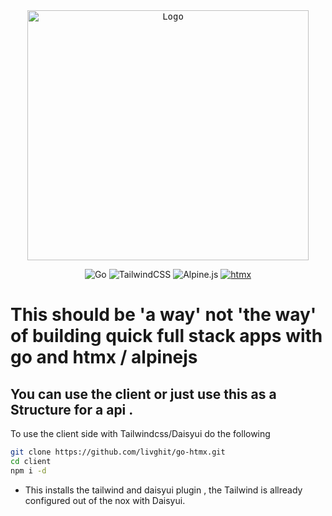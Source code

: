 <div align="center" >

<kbd>
<img src="https://cdn.dribbble.com/userupload/2624050/file/original-59266f4dea1c2aa43f2064cc0f3b165a.png?compress=1&resize=800x600&vertical=center"  alt="Logo" height="400" width="450"/>
</kbd>

![Go](https://img.shields.io/badge/go-%2300ADD8.svg?style=for-the-badge&logo=go&logoColor=white)
![TailwindCSS](https://img.shields.io/badge/tailwindcss-%2338B2AC.svg?style=for-the-badge&logo=tailwind-css&logoColor=white)
![Alpine.js](https://img.shields.io/badge/alpinejs-white.svg?style=for-the-badge&logo=alpinedotjs&logoColor=%238BC0D0)
[![htmx](https://img.shields.io/badge/htmx-%23807C8C?style=for-the-badge&logo=htmx)](https://htmx.org/)

</div>

# This should be 'a way' not 'the way' of building quick full stack apps with go and htmx / alpinejs

## You can use the client or just use this as a Structure for a api .

To use the client side with Tailwindcss/Daisyui do the following

```bash
git clone https://github.com/livghit/go-htmx.git
cd client
npm i -d

```

- This installs the tailwind and daisyui plugin , the Tailwind is allready configured out of the nox with Daisyui.
